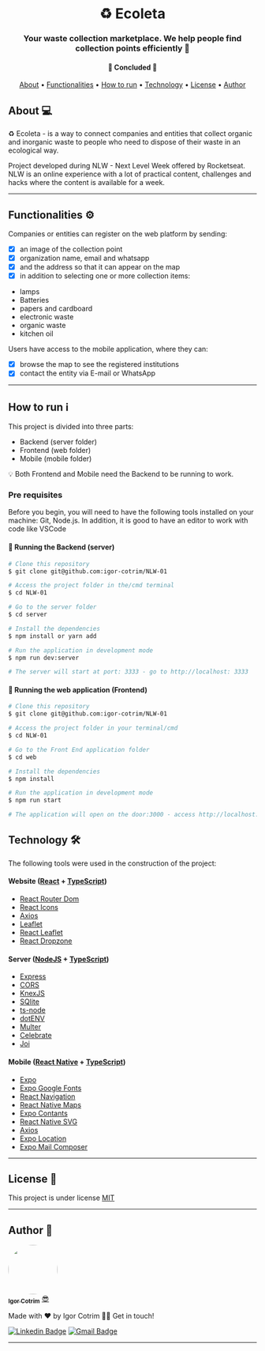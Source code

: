 <h1 align="center">♻️ Ecoleta </h1>

<h3 align="center">Your waste collection marketplace. We help people find collection points efficiently 💚</h3>

<h4 align="center"> 
	🚧  Concluded  🚧
</h4>

<p align="center">
 <a href="#about">About</a> •
 <a href="#functionalities-%EF%B8%8F">Functionalities</a> • 
 <a href="#how-to-run-ℹ%EF%B8%8F">How to run</a> • 
 <a href="#technology-">Technology</a> • 
 <a href="#license-">License</a> • 
 <a href="#author-">Author</a>
</p>

## About 💻

♻️ Ecoleta - is a way to connect companies and entities that collect organic and inorganic waste to people who need to dispose of their waste in an ecological way.

Project developed during NLW - Next Level Week offered by Rocketseat. NLW is an online experience with a lot of practical content,
challenges and hacks where the content is available for a week.

---

## Functionalities ⚙️

Companies or entities can register on the web platform by sending:

- [x] an image of the collection point
- [x] organization name, email and whatsapp
- [x] and the address so that it can appear on the map
- [x] in addition to selecting one or more collection items:
- lamps
- Batteries
- papers and cardboard
- electronic waste
- organic waste
- kitchen oil

Users have access to the mobile application, where they can:

- [x] browse the map to see the registered institutions
- [x] contact the entity via E-mail or WhatsApp

---

## How to run ℹ️

This project is divided into three parts:

- Backend (server folder)
- Frontend (web folder)
- Mobile (mobile folder) <br/>

💡 Both Frontend and Mobile need the Backend to be running to work.

### Pre requisites

Before you begin, you will need to have the following tools installed on your machine: Git, Node.js. In addition, it is good to have an editor to work with code like VSCode

#### 🎲 Running the Backend (server)

```sh
# Clone this repository
$ git clone git@github.com:igor-cotrim/NLW-01

# Access the project folder in the/cmd terminal
$ cd NLW-01

# Go to the server folder
$ cd server

# Install the dependencies
$ npm install or yarn add

# Run the application in development mode
$ npm run dev:server

# The server will start at port: 3333 - go to http://localhost: 3333 
```

#### 🧭 Running the web application (Frontend)

```sh
# Clone this repository
$ git clone git@github.com:igor-cotrim/NLW-01

# Access the project folder in your terminal/cmd
$ cd NLW-01

# Go to the Front End application folder
$ cd web

# Install the dependencies
$ npm install

# Run the application in development mode
$ npm run start

# The application will open on the door:3000 - access http://localhost:3000
```

## Technology 🛠

The following tools were used in the construction of the project:

#### Website ([React](https://pt-br.reactjs.org/) + [TypeScript](https://www.typescriptlang.org/))

- [React Router Dom](https://github.com/ReactTraining/react-router/tree/master/packages/react-router-dom)
- [React Icons](https://react-icons.github.io/react-icons/)
- [Axios](https://github.com/axios/axios)
- [Leaflet](https://react-leaflet.js.org/en/)
- [React Leaflet](https://react-leaflet.js.org/)
- [React Dropzone](https://github.com/react-dropzone/react-dropzone)

#### Server ([NodeJS](https://nodejs.org/en/) + [TypeScript](https://www.typescriptlang.org/))

- [Express](https://expressjs.com/)
- [CORS](https://expressjs.com/en/resources/middleware/cors.html)
- [KnexJS](http://knexjs.org/)
- [SQlite](https://github.com/mapbox/node-sqlite3)
- [ts-node](https://github.com/TypeStrong/ts-node)
- [dotENV](https://github.com/motdotla/dotenv)
- [Multer](https://github.com/expressjs/multer)
- [Celebrate](https://github.com/arb/celebrate)
- [Joi](https://github.com/sideway/joi)

#### Mobile ([React Native](http://www.reactnative.com/) + [TypeScript](https://www.typescriptlang.org/))

- [Expo](https://expo.io/)
- [Expo Google Fonts](https://github.com/expo/google-fonts)
- [React Navigation](https://reactnavigation.org/)
- [React Native Maps](https://github.com/react-native-community/react-native-maps)
- [Expo Contants](https://docs.expo.io/versions/latest/sdk/constants/)
- [React Native SVG](https://github.com/react-native-community/react-native-svg)
- [Axios](https://github.com/axios/axios)
- [Expo Location](https://docs.expo.io/versions/latest/sdk/location/)
- [Expo Mail Composer](https://docs.expo.io/versions/latest/sdk/mail-composer/)

---

## License 📝

This project is under license [MIT](https://choosealicense.com/licenses/mit/)

---

## Author 🦸

<a href="https://www.linkedin.com/in/igorcotrim/">
 <img style="border-radius: 50%;" src="https://avatars2.githubusercontent.com/u/50390408?s=460&u=fa3dad860e7be785755894c2c7f4cbd20ac4b1b0&v=4" width="100px;" alt=""/>
 <br />
 <sub><b>Igor Cotrim</b></sub></a> <a href="https://www.linkedin.com/in/igorcotrim/" title="linkedin">😎</a>


Made with ❤️ by Igor Cotrim 👋🏽 Get in touch!

[![Linkedin Badge](https://img.shields.io/badge/-Igor_Cotrim-blue?style=flat-square&logo=Linkedin&logoColor=white&link=https://www.linkedin.com/in/igorcotrim/)](https://www.linkedin.com/in/igorcotrim/) 
[![Gmail Badge](https://img.shields.io/badge/-igorxuxicotrim@gmail.com-c14438?style=flat-square&logo=Gmail&logoColor=white&link=mailto:igorxuxicotrim@gmail.com)](mailto:igorxuxicotrim@gmail.com)

---
